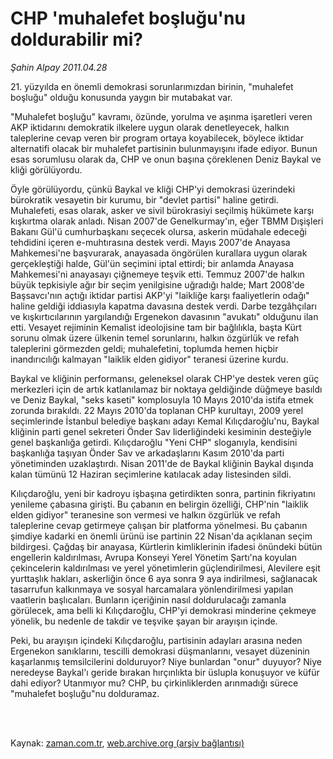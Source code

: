 # CHP 'muhalefet boşluğu'nu doldurabilir mi?

*Şahin Alpay 2011.04.28*

<td class="columnist-detail">
<p>21. yüzyılda en önemli demokrasi sorunlarımızdan birinin, "muhalefet boşluğu" olduğu konusunda yaygın bir mutabakat var.</p>
<p>
<div id="haberMetinDiv">
<p>"Muhalefet boşluğu" kavramı, özünde, yorulma ve aşınma işaretleri veren AKP iktidarını demokratik ilkelere uygun olarak denetleyecek, halkın taleplerine cevap veren bir program ortaya koyabilecek, böylece iktidar alternatifi olacak bir muhalefet partisinin bulunmayışını ifade ediyor. Bunun esas sorumlusu olarak da, CHP ve onun başına çöreklenen Deniz Baykal ve kliği görülüyordu.
<p> Öyle görülüyordu, çünkü Baykal ve kliği CHP'yi demokrasi üzerindeki bürokratik vesayetin bir kurumu, bir "devlet partisi" haline getirdi. Muhalefeti, esas olarak, asker ve sivil bürokrasiyi seçilmiş hükümete karşı kışkırtma olarak anladı. Nisan 2007'de Genelkurmay'ın, eğer TBMM Dışişleri Bakanı Gül'ü cumhurbaşkanı seçecek olursa, askerin müdahale edeceği tehdidini içeren e-muhtırasına destek verdi. Mayıs 2007'de Anayasa Mahkemesi'ne başvurarak, anayasada öngörülen kurallara uygun olarak gerçekleştiği halde, Gül'ün seçimini iptal ettirdi; bir anlamda Anayasa Mahkemesi'ni anayasayı çiğnemeye teşvik etti. Temmuz 2007'de halkın büyük tepkisiyle ağır bir seçim yenilgisine uğradığı halde; Mart 2008'de Başsavcı'nın açtığı iktidar partisi AKP'yi "laikliğe karşı faaliyetlerin odağı" haline geldiği iddiasıyla kapatma davasına destek verdi. Darbe tezgâhçıları ve kışkırtıcılarının yargılandığı Ergenekon davasının "avukatı" olduğunu ilan etti. Vesayet rejiminin Kemalist ideolojisine tam bir bağlılıkla, başta Kürt sorunu olmak üzere ülkenin temel sorunlarını, halkın özgürlük ve refah taleplerini görmezden geldi; muhalefetini, toplumda hemen hiçbir inandırıcılığı kalmayan "laiklik elden gidiyor" teranesi üzerine kurdu.
<p>Baykal ve kliğinin performansı, geleneksel olarak CHP'ye destek veren güç merkezleri için de artık katlanılamaz bir noktaya geldiğinde düğmeye basıldı ve Deniz Baykal, "seks kaseti" komplosuyla 10 Mayıs 2010'da istifa etmek zorunda bırakıldı. 22 Mayıs 2010'da toplanan CHP kurultayı, 2009 yerel seçimlerinde İstanbul belediye başkanı adayı Kemal Kılıçdaroğlu'nu, Baykal kliğinin parti genel sekreteri Önder Sav liderliğindeki kesiminin desteğiyle genel başkanlığa getirdi. Kılıçdaroğlu "Yeni CHP" sloganıyla, kendisini başkanlığa taşıyan Önder Sav ve arkadaşlarını Kasım 2010'da parti yönetiminden uzaklaştırdı. Nisan 2011'de de Baykal kliğinin Baykal dışında kalan tümünü 12 Haziran seçimlerine katılacak aday listesinden sildi.
<p>Kılıçdaroğlu, yeni bir kadroyu işbaşına getirdikten sonra, partinin fikriyatını yenileme çabasına girişti. Bu çabanın en belirgin özelliği, CHP'nin "laiklik elden gidiyor" teranesine son vermesi ve halkın özgürlük ve refah taleplerine cevap getirmeye çalışan bir platforma yönelmesi. Bu çabanın şimdiye kadarki en önemli ürünü ise partinin 22 Nisan'da açıklanan seçim bildirgesi. Çağdaş bir anayasa, Kürtlerin kimliklerinin ifadesi önündeki bütün engellerin kaldırılması, Avrupa Konseyi Yerel Yönetim Şartı'na koyulan çekincelerin kaldırılması ve yerel yönetimlerin güçlendirilmesi, Alevilere eşit yurttaşlık hakları, askerliğin önce 6 aya sonra 9 aya indirilmesi, sağlanacak tasarrufun kalkınmaya ve sosyal harcamalara yönlendirilmesi yapılan vaatlerin başlıcaları. Bunların içeriğinin nasıl doldurulacağı zamanla görülecek, ama belli ki Kılıçdaroğlu, CHP'yi demokrasi minderine çekmeye yönelik, bu nedenle de takdir ve teşvike şayan bir arayışın içinde.
<p>Peki, bu arayışın içindeki Kılıçdaroğlu, partisinin adayları arasına neden Ergenekon sanıklarını, tescilli demokrasi düşmanlarını, vesayet düzeninin kaşarlanmış temsilcilerini dolduruyor? Niye bunlardan "onur" duyuyor? Niye neredeyse Baykal'ı geride bırakan hırçınlıkta bir üslupla konuşuyor ve küfür dahi ediyor? Utanmıyor mu? CHP, bu çirkinliklerden arınmadığı sürece "muhalefet boşluğu"nu dolduramaz. </p></p></p></p></p></div>
</p>


<p><br>
		 </br></p></td>

Kaynak: [zaman.com.tr](http://zaman.com.tr/yazar.do?yazino=1127012), [web.archive.org (arşiv bağlantısı)](http://web.archive.org/web/20110803073755/http://www.zaman.com.tr:80/yazar.do?yazino=1127012)
